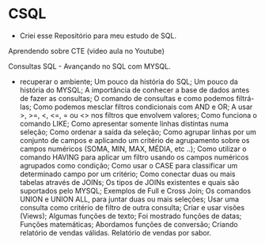 # CSQL
- Criei esse Repositório para meu estudo de SQL.


Aprendendo sobre CTE (video aula no Youtube)

Consultas SQL - Avançando no SQL com MYSQL.
- recuperar o ambiente;
Um pouco da história do SQL;
Um pouco da história do MYSQL;
A importância de conhecer a base de dados antes de fazer as consultas;
O comando de consultas e como podemos filtrá-las;
Como podemos mesclar filtros condicionais com AND e OR;
A usar >, >=, <, <=, = ou <> nos filtros que envolvem valores;
Como funciona o comando LIKE;
Como apresentar somente linhas distintas numa seleção;
Como ordenar a saída da seleção;
Como agrupar linhas por um conjunto de campos e aplicando um critério de agrupamento sobre os campos numéricos (SOMA, MIN, MAX, MÉDIA, etc ..);
Como utilizar o comando HAVING para aplicar um filtro usando os campos numéricos agrupados como condição;
Como usar o CASE para classificar um determinado campo por um critério;
Como conectar duas ou mais tabelas através de JOINs;
Os tipos de JOINs existentes e quais são suportados pelo MYSQL;
Exemplos de Full e Cross Join;
Os comandos UNION e UNION ALL, para juntar duas ou mais seleções;
Usar uma consulta como critério de filtro de outra consulta;
Criar e usar visões (Views);
Algumas funções de texto;
Foi mostrado funções de datas;
Funções matemáticas;
Abordamos funções de conversão;
Criando relatório de vendas válidas.
Relatório de vendas por sabor.


